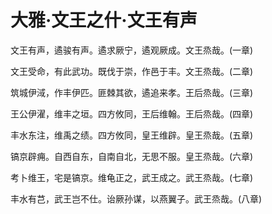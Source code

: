 # 大雅·文王之什·文王有声

文王有声，遹骏有声。遹求厥宁，遹观厥成。文王烝哉。(一章)

文王受命，有此武功。既伐于崇，作邑于丰。文王烝哉。(二章)

筑城伊淢，作丰伊匹。匪棘其欲，遹追来孝。王后烝哉。(三章)

王公伊濯，维丰之垣。四方攸同，王后维翰。王后烝哉。(四章)

丰水东注，维禹之绩。四方攸同，皇王维辟。皇王烝哉。(五章)

镐京辟痈。自西自东，自南自北，无思不服。皇王烝哉。(六章)

考卜维王，宅是镐京。维龟正之，武王成之。武王烝哉。(七章)

丰水有芑，武王岂不仕。诒厥孙谋，以燕翼子。武王烝哉。(八章)

